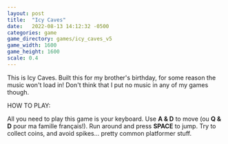```yaml
---
layout: post
title:  "Icy Caves"
date:   2022-08-13 14:12:32 -0500
categories: game
game_directory: games/icy_caves_v5
game_width: 1600
game_height: 1600
scale: 0.4
---
```


This is Icy Caves. Built this for my brother's birthday, for some reason the music won't load in! Don't think that I put no music in any of my games though. 


HOW TO PLAY:

All you need to play this game is your keyboard. Use **A & D** to move (ou **Q & D** pour ma famille français!). Run around and press **SPACE** to jump. Try to collect coins, and avoid spikes... pretty common platformer stuff.